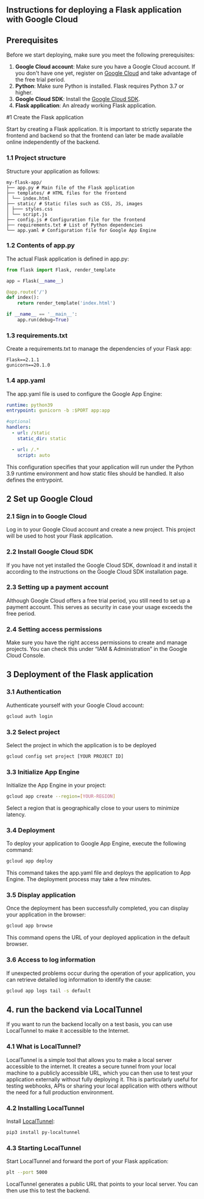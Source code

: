 ## Instructions for deploying a Flask application with Google Cloud

## Prerequisites

Before we start deploying, make sure you meet the following prerequisites:

1. **Google Cloud account**: Make sure you have a Google Cloud account. If you don't have one yet, register on [Google Cloud](https://cloud.google.com/) and take advantage of the free trial period.
2. **Python**: Make sure Python is installed. Flask requires Python 3.7 or higher.
3. **Google Cloud SDK**: Install the [Google Cloud SDK](https://cloud.google.com/sdk/docs/install).
4. **Flask application**: An already working Flask application.

#1 Create the Flask application

Start by creating a Flask application. It is important to strictly separate the frontend and backend so that the frontend can later be made available online independently of the backend.

### 1.1 Project structure

Structure your application as follows:

```plaintext
my-flask-app/
├── app.py # Main file of the Flask application
├── templates/ # HTML files for the frontend
│ └── index.html
├── static/ # Static files such as CSS, JS, images
│ ├─── styles.css
│ └── script.js
├── config.js # Configuration file for the frontend
├── requirements.txt # List of Python dependencies
└── app.yaml # Configuration file for Google App Engine 
```

### 1.2 Contents of app.py
The actual Flask application is defined in app.py:

```python
from flask import Flask, render_template

app = Flask(__name__)

@app.route('/')
def index():
    return render_template('index.html')

if __name__ == '__main__':
    app.run(debug=True)
```

### 1.3 requirements.txt
Create a requirements.txt to manage the dependencies of your Flask app:

```plaintext
Flask==2.1.1
gunicorn==20.1.0
```
### 1.4 app.yaml
The app.yaml file is used to configure the Google App Engine:

```yaml
runtime: python39
entrypoint: gunicorn -b :$PORT app:app

#optional
handlers:
  - url: /static
    static_dir: static

  - url: /.*
    script: auto
```
This configuration specifies that your application will run under the Python 3.9 runtime environment and how static files should be handled. It also defines the entrypoint.

## 2 Set up Google Cloud

### 2.1 Sign in to Google Cloud
Log in to your Google Cloud account and create a new project. This project will be used to host your Flask application.

### 2.2 Install Google Cloud SDK
If you have not yet installed the Google Cloud SDK, download it and install it according to the instructions on the Google Cloud SDK installation page.

### 2.3 Setting up a payment account
Although Google Cloud offers a free trial period, you still need to set up a payment account. This serves as security in case your usage exceeds the free period.

### 2.4 Setting access permissions
Make sure you have the right access permissions to create and manage projects. You can check this under “IAM & Administration” in the Google Cloud Console.

## 3 Deployment of the Flask application

### 3.1 Authentication
Authenticate yourself with your Google Cloud account:

```bash
gcloud auth login
```
### 3.2 Select project
Select the project in which the application is to be deployed

```bash
gcloud config set project [YOUR PROJECT ID]
```
### 3.3 Initialize App Engine
Initialize the App Engine in your project:

```bash
gcloud app create --region=[YOUR-REGION]
```
Select a region that is geographically close to your users to minimize latency.

### 3.4 Deployment
To deploy your application to Google App Engine, execute the following command:

```bash
gcloud app deploy
```
This command takes the app.yaml file and deploys the application to App Engine. The deployment process may take a few minutes.

### 3.5 Display application
Once the deployment has been successfully completed, you can display your application in the browser:



```bash
gcloud app browse
```
This command opens the URL of your deployed application in the default browser.

### 3.6 Access to log information

If unexpected problems occur during the operation of your application, you can retrieve detailed log information to identify the cause:

```bash
gcloud app logs tail -s default
```

## 4. run the backend via LocalTunnel

If you want to run the backend locally on a test basis, you can use LocalTunnel to make it accessible to the Internet.

### 4.1 What is LocalTunnel?
LocalTunnel is a simple tool that allows you to make a local server accessible to the internet. It creates a secure tunnel from your local machine to a publicly accessible URL, which you can then use to test your application externally without fully deploying it. This is particularly useful for testing webhooks, APIs or sharing your local application with others without the need for a full production environment.

### 4.2 Installing LocalTunnel
Install [LocalTunnel](https://pypi.org/project/py-localtunnel/):

```bash
pip3 install py-localtunnel
```
### 4.3 Starting LocalTunnel
Start LocalTunnel and forward the port of your Flask application:

```bash
plt --port 5000
```
LocalTunnel generates a public URL that points to your local server. You can then use this to test the backend.